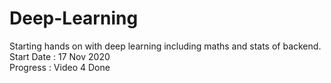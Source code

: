 # Deep-Learning
Starting hands on with deep learning including maths and stats of backend.<br>
Start Date : 17 Nov 2020<br>
Progress : Video 4 Done
